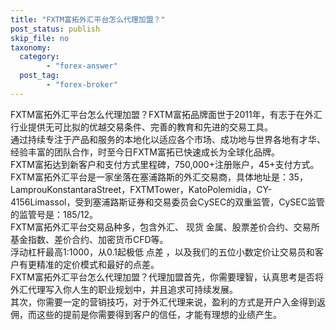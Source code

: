 ```yaml
---
title: "FXTM富拓外汇平台怎么代理加盟？"
post_status: publish
skip_file: no
taxonomy:
  category:
        - "forex-answer"
  post_tag:
        - "forex-broker"
---
```


FXTM富拓外汇平台怎么代理加盟？FXTM富拓品牌面世于2011年，有志于在外汇行业提供无可比拟的优越交易条件、完善的教育和先进的交易工具。  
通过持续专注于产品和服务的本地化以适应各个市场、成功地与世界各地有才华、经验丰富的团队合作，时至今日FXTM富拓已快速成长为全球化品牌。  
FXTM富拓达到新客户和支付方式里程碑，750,000+注册账户，45+支付方式。  
FXTM富拓外汇平台是一家坐落在塞浦路斯的外汇交易商，具体地址是：35，LamprouKonstantaraStreet，FXTMTower，KatoPolemidia，CY-4156Limassol，受到塞浦路斯证券和交易委员会CySEC的双重监管，CySEC监管的监管号是：185/12。  
FXTM富拓外汇平台交易品种多，包含外汇、 现货 金属、股票差价合约、交易所基金指数、差价合约、加密货币CFD等。  
浮动杠杆最高1:1000，从0.1起极低 点差 ，以及我们的五位小数定价让交易员和客户有更精准的定价模式和最好的点差。  
FXTM富拓外汇平台怎么代理加盟？代理加盟首先，你需要理智，认真思考是否将外汇代理写入你人生的职业规划中，并且追求可持续发展。  
其次，你需要一定的营销技巧，对于外汇代理来说，盈利的方式是开户入金得到返佣，而这些的提前是你需要得到客户的信任，才能有理想的业绩产生。
